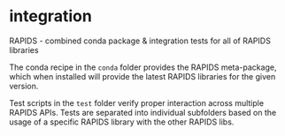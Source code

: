 # integration
RAPIDS - combined conda package &amp; integration tests for all of RAPIDS libraries

The conda recipe in the `conda` folder provides the RAPIDS meta-package, which
when installed will provide the latest RAPIDS libraries for the given version.

Test scripts in the `test` folder verify proper interaction across multiple
RAPIDS APIs.  Tests are separated into individual subfolders based on the usage
of a specific RAPIDS library with the other RAPIDS libs.
